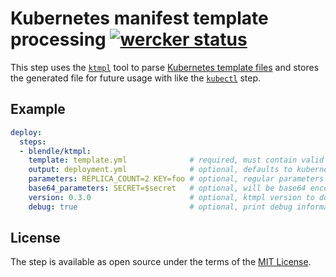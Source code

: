 # Kubernetes manifest template processing [![wercker status](https://app.wercker.com/status/4d5c28e27c11b1180b2d31bcd24db2a2/s/master "wercker status")](https://app.wercker.com/project/bykey/4d5c28e27c11b1180b2d31bcd24db2a2)

This step uses the [`ktmpl`][ktmpl] tool to parse [Kubernetes template files][tpl]
and stores the generated file for future usage with like the [`kubectl`][kubectl] step.

## Example

```yml
deploy:
  steps:
  - blendle/ktmpl:
    template: template.yml              # required, must contain valid template
    output: deployment.yml              # optional, defaults to kubernetes.yml
    parameters: REPLICA_COUNT=2 KEY=foo # optional, regular parameters
    base64_parameters: SECRET=$secret   # optional, will be base64 encoded
    version: 0.3.0                      # optional, ktmpl version to download
    debug: true                         # optional, print debug information
```

## License

The step is available as open source under the terms of the [MIT License](http://opensource.org/licenses/MIT).

[ktmpl]: https://github.com/InQuicker/ktmpl
[tpl]: https://github.com/kubernetes/kubernetes/blob/master/docs/proposals/templates.md
[kubectl]: https://github.com/wercker/step-kubectl

